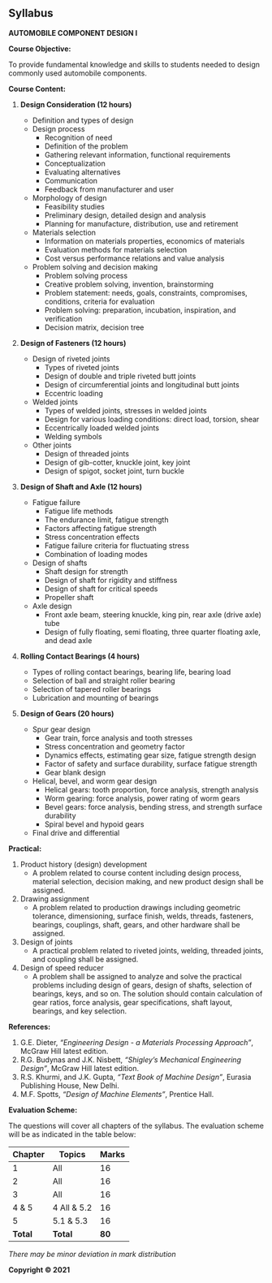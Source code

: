 ## Syllabus

**AUTOMOBILE COMPONENT DESIGN I**

**Course Objective:**

To provide fundamental knowledge and skills to students needed to design commonly used automobile components.

**Course Content:**

1. **Design Consideration (12 hours)**
   - Definition and types of design
   - Design process
     - Recognition of need
     - Definition of the problem
     - Gathering relevant information, functional requirements
     - Conceptualization
     - Evaluating alternatives
     - Communication
     - Feedback from manufacturer and user
   - Morphology of design
     - Feasibility studies
     - Preliminary design, detailed design and analysis
     - Planning for manufacture, distribution, use and retirement
   - Materials selection
     - Information on materials properties, economics of materials
     - Evaluation methods for materials selection
     - Cost versus performance relations and value analysis
   - Problem solving and decision making
     - Problem solving process
     - Creative problem solving, invention, brainstorming
     - Problem statement: needs, goals, constraints, compromises, conditions, criteria for evaluation
     - Problem solving: preparation, incubation, inspiration, and verification
     - Decision matrix, decision tree

2. **Design of Fasteners (12 hours)**
   - Design of riveted joints
     - Types of riveted joints
     - Design of double and triple riveted butt joints
     - Design of circumferential joints and longitudinal butt joints
     - Eccentric loading
   - Welded joints
     - Types of welded joints, stresses in welded joints
     - Design for various loading conditions: direct load, torsion, shear
     - Eccentrically loaded welded joints
     - Welding symbols
   - Other joints
     - Design of threaded joints
     - Design of gib-cotter, knuckle joint, key joint
     - Design of spigot, socket joint, turn buckle

3. **Design of Shaft and Axle (12 hours)**
   - Fatigue failure
     - Fatigue life methods
     - The endurance limit, fatigue strength
     - Factors affecting fatigue strength
     - Stress concentration effects
     - Fatigue failure criteria for fluctuating stress
     - Combination of loading modes
   - Design of shafts
     - Shaft design for strength
     - Design of shaft for rigidity and stiffness
     - Design of shaft for critical speeds
     - Propeller shaft
   - Axle design
     - Front axle beam, steering knuckle, king pin, rear axle (drive axle) tube
     - Design of fully floating, semi floating, three quarter floating axle, and dead axle

4. **Rolling Contact Bearings (4 hours)**
   - Types of rolling contact bearings, bearing life, bearing load
   - Selection of ball and straight roller bearing
   - Selection of tapered roller bearings
   - Lubrication and mounting of bearings

5. **Design of Gears (20 hours)**
   - Spur gear design
     - Gear train, force analysis and tooth stresses
     - Stress concentration and geometry factor
     - Dynamics effects, estimating gear size, fatigue strength design
     - Factor of safety and surface durability, surface fatigue strength
     - Gear blank design
   - Helical, bevel, and worm gear design
     - Helical gears: tooth proportion, force analysis, strength analysis
     - Worm gearing: force analysis, power rating of worm gears
     - Bevel gears: force analysis, bending stress, and strength surface durability
     - Spiral bevel and hypoid gears
   - Final drive and differential

**Practical:**

1. Product history (design) development
   - A problem related to course content including design process, material selection, decision making, and new product design shall be assigned.
2. Drawing assignment
   - A problem related to production drawings including geometric tolerance, dimensioning, surface finish, welds, threads, fasteners, bearings, couplings, shaft, gears, and other hardware shall be assigned.
3. Design of joints
   - A practical problem related to riveted joints, welding, threaded joints, and coupling shall be assigned.
4. Design of speed reducer
   - A problem shall be assigned to analyze and solve the practical problems including design of gears, design of shafts, selection of bearings, keys, and so on. The solution should contain calculation of gear ratios, force analysis, gear specifications, shaft layout, bearings, and key selection.

**References:**

1. G.E. Dieter, *“Engineering Design - a Materials Processing Approach”*, McGraw Hill latest edition.
2. R.G. Budynas and J.K. Nisbett, *“Shigley’s Mechanical Engineering Design”*, McGraw Hill latest edition.
3. R.S. Khurmi, and J.K. Gupta, *“Text Book of Machine Design”*, Eurasia Publishing House, New Delhi.
4. M.F. Spotts, *“Design of Machine Elements”*, Prentice Hall.

**Evaluation Scheme:**

The questions will cover all chapters of the syllabus. The evaluation scheme will be as indicated in the table below:

| Chapter | Topics                        | Marks |
| -------- | ------------------------------ | ----- |
| 1        | All                            | 16    |
| 2        | All                            | 16    |
| 3        | All                            | 16    |
| 4 & 5    | 4 All & 5.2                    | 16    |
| 5        | 5.1 & 5.3                      | 16    |
| **Total** | **Total**                   | **80** |

*There may be minor deviation in mark distribution*

**Copyright © 2021** 
